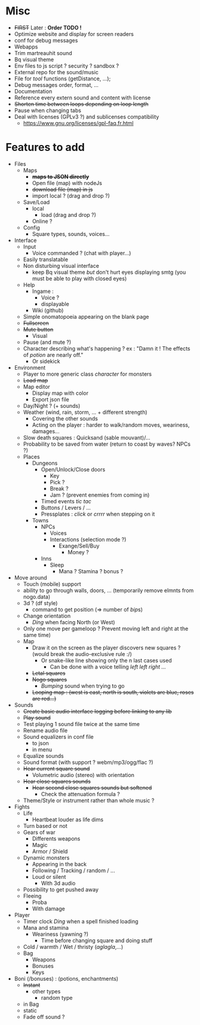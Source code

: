 Misc
====
* ~~FIRST~~ Later : **Order TODO !**
* Optimize website and display for screen readers
* conf for debug messages
* Webapps
* Trim martreauhit sound
* Bq visual theme
* Env files to js script ? security ? sandbox ?
* External repo for the sound/music
* File for *tool* functions (getDistance, ...);
* Debug messages order, format, ...
* Documentation
* Reference every extern sound and content with license
* ~~Shorten time between loops depending on loop length~~
* Pause when changing tabs
* Deal with licenses (GPLv3 ?) and sublicenses compatibility
    * https://www.gnu.org/licenses/gpl-faq.fr.html

Features to add
===============
* Files
    * Maps
        * ~~**maps to JSON directly**~~
        * Open file (map) with nodeJs
        * ~~download file (map) in js~~
        * import local ? (drag and drop ?)
    * Save/Load
        * local
            * load (drag and drop ?)
        * Online ?
    * Config
        * Square types, sounds, voices...
* Interface
    * Input
        * Voice commanded ? (chat with player...)
    * Easily translatable
    * Non disturbing visual interface 
        * keep Bq visual theme *but*
            don't hurt eyes displaying smtg (you must be able to play with closed eyes)
    * Help
        * Ingame :
            * Voice ?
            * displayable
        * Wiki (github)
    * Simple onomatopoeia appearing on the blank page
    * ~~Fullscreen~~
    * ~~Mute button~~
        * Visual
    * Pause (and mute ?)
    * Character describing what's happening ?
        ex : "Damn it ! The effects of *potion* are nearly off."
        * Or sidekick
* Environment
    * Player to more generic class *character* for monsters
    * ~~Load map~~
    * Map editor
        * Display map with color
        * Export json file
    * Day/Night ? (+ sounds)
    * Weather (wind, rain, storm, ... + different strength)
        * Covering the other sounds
        * Acting on the player : harder to walk/random moves, weariness, damages...
    * Slow death squares : Quicksand (sable mouvant)/...
    * Probability to be saved from water (return to coast by waves? NPCs ?)
    * Places
        * Dungeons
            * Open/Unlock/Close doors
                * Key
                * Pick ?
                * Break ?
                * Jam ? (prevent enemies from coming in)
            * Timed events *tic tac*
            * Buttons / Levers / ...
            * Pressplates : *click* or *crrrr* when stepping on it
        * Towns
            * NPCs
                * Voices
                * Interactions (selection mode ?)
                    * Exange/Sell/Buy
                        * Money ?
            * Inns
                * Sleep
                    * Mana ? Stamina ? bonus ?
* Move around
    * Touch (mobile) support
    * ability to go through walls, doors, ... (temporarily remove elmnts from nogo.data)
    * 3d ? (df style)
        * command to get position (=> number of *bip*s)
    * Change orientation
        * *Ding* when facing North (or West)
    * Only one move per gameloop ? Prevent moving left and right at the same time)
    * Map
        * Draw it on the screen as the player discovers new squares ? (would break the audio-exclusive rule :/)
            * Or snake-like line showing only the n last cases used
                * Can be done with a voice telling *left left right ...*
        * ~~Letal squares~~
        * ~~Nogo squares~~
            * *Bumping* sound when trying to go
        * ~~Looping map : (west is east, north is south, violets are blue, roses are red...)~~
* Sounds
    * ~~Create basic audio interface logging before linking to any lib~~
    * ~~Play sound~~
    * Test playing 1 sound file twice at the same time
    * Rename audio file
    * Sound equalizers in conf file
        * to json
        * in menu
    * Equalize sounds
    * Sound format (with support ? webm/mp3/ogg/flac ?)
    * ~~Hear current square sound~~
        * Volumetric audio (stereo) with orientation
    * ~~Hear close squares sounds~~
        * ~~Hear second close squares sounds but softened~~
            * Check the attenuation formula ?
    * Theme/Style or instrument rather than whole music ?
* Fights
    * Life
        * Heartbeat louder as life dims
    * Turn based or not
    * Gears of war
        * Differents weapons
        * Magic
        * Armor / Shield
    * Dynamic monsters
        * Appearing in the back
        * Following / Tracking / random / ...
        * Loud or silent
            * With 3d audio
    * Possibility to get pushed away
    * Fleeing
        * Proba
        * With damage
* Player
    * Timer clock *Ding* when a spell finished loading
    * Mana and stamina
        * Weariness (yawning ?)
            * Time before changing square and doing stuff
    * Cold / warmth / Wet / thristy (*aglagla*,...)
    * Bag
        * Weapons
        * Bonuses
        * Keys
* Boni (/bonuses) : (potions, enchantments)
    * ~~Instant~~
        * other types
            * random type
    * in Bag
    * static
    * Fade off sound ?
